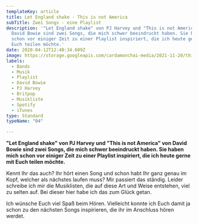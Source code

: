 ```yaml
---
templateKey: article
title: Let England shake - This is not America
subTitle: Zwei Songs - eine Playlist
description: '"Let England shake" von PJ Harvey und "This is not America" von
  David Bowie sind zwei Songs, die mich schwer beeindruckt haben. Sie haben mich
  schon vor einiger Zeit zu einer Playlist inspiriert, die ich heute gerne mit
  Euch teilen möchte.'
date: 2020-04-12T12:40:34.609Z
image: https://storage.googleapis.com/cardamonchai-media/2021-11-20/this-is-not-america-let-england-shake-jpg-imagine-f8f8f8_9d9998_1024_768/640.webp
labels:
  - Bands
  - Musik
  - Playlist
  - David Bowie
  - PJ Harvey
  - Britpop
  - Musikliste
  - Spotify
  - iTunes
type: Standard
typeName: "04"

---
```


**"Let England shake" von PJ Harvey und "This is not America" von David Bowie sind zwei Songs, die mich schwer beeindruckt haben. Sie haben mich schon vor einiger Zeit zu einer Playlist inspiriert, die ich heute gerne mit Euch teilen möchte.**

Kennt Ihr das auch? Ihr hört einen Song und schon habt Ihr ganz genau im Kopf, welcher als nächstes laufen muss? Mir passiert das ständig. Leider schreibe ich mir die Musiklisten, die auf diese Art und Weise entstehen, viel zu selten auf. Bei dieser hier habe ich das zum Glück getan.

Ich wünsche Euch viel Spaß beim Hören. Vielleicht konnte ich Euch damit ja schon zu den nächsten Songs inspirieren, die ihr im Anschluss hören werdet.

<Playlist
  spotify="2gG0GNALKrYwbNhkxx8Q3R"
  itunes="let-england-shake-this-is-not-america/pl.u-krLLtv3dBdD"
/>
